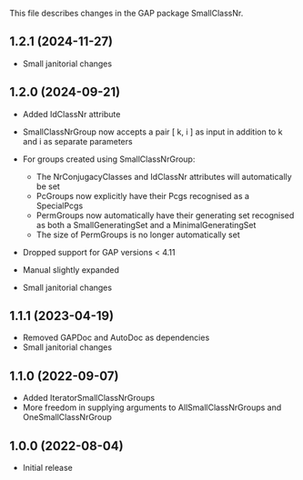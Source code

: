 This file describes changes in the GAP package SmallClassNr.


1.2.1 (2024-11-27)
------------------

- Small janitorial changes



1.2.0 (2024-09-21)
------------------

- Added IdClassNr attribute
- SmallClassNrGroup now accepts a pair [ k, i ] as input in addition to k and i
  as separate parameters

- For groups created using SmallClassNrGroup:
  * The NrConjugacyClasses and IdClassNr attributes will automatically be set
  * PcGroups now explicitly have their Pcgs recognised as a SpecialPcgs
  * PermGroups now automatically have their generating set recognised as both a
    SmallGeneratingSet and a MinimalGeneratingSet
  * The size of PermGroups is no longer automatically set

- Dropped support for GAP versions < 4.11
- Manual slightly expanded
- Small janitorial changes



1.1.1 (2023-04-19)
------------------

- Removed GAPDoc and AutoDoc as dependencies
- Small janitorial changes



1.1.0 (2022-09-07)
------------------

- Added IteratorSmallClassNrGroups
- More freedom in supplying arguments to AllSmallClassNrGroups and
  OneSmallClassNrGroup

1.0.0 (2022-08-04)
------------------

- Initial release
